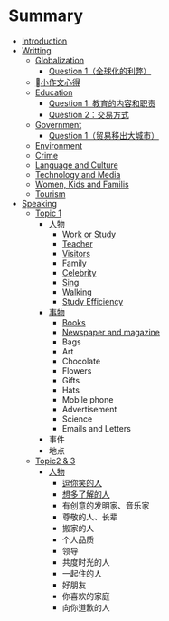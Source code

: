 # Summary

* [Introduction](README.md)
* [Writting](writing.md)
    * [Globalization](globalization.md)
        * [Question 1（全球化的利弊）](question-1.md)
    * [小作文心得](小作文心得.md)
    * [Education](education.md)
        * [Question 1: 教育的内容和职责](question-1-教育的内容和职责.md)
        * [Question 2：交易方式](question-2：交易方式.md)
    * [Government](government.md)
        * [Question 1（贸易移出大城市）](question-1（贸易移出大城市）.md)
    * [Environment](environment.md)
    * [Crime](crime.md)
    * [Language and Culture](language-and-culture.md)
    * [Technology and Media](technology-and-media.md)
    * [Women, Kids and Familis](women-kids-and-familis.md)
    * [Tourism](tourism.md)
* [Speaking](speaking.md)
    * [Topic 1](topic-1.md)
        * [人物](人物.md)
            * [Work or Study](work-or-study.md)
            * [Teacher](teacher.md)
            * [Visitors](visitors.md)
            * [Family](family.md)
            * [Celebrity](celebrity.md)
            * [Sing](sing.md)
            * [Walking](walking.md)
            * [Study Efficiency](study-efficiency.md)
        * [事物](事物.md)
            * [Books](books.md)
            * [Newspaper and magazine](newspaper-and-magazine.md)
            * Bags
            * Art
            * Chocolate
            * Flowers
            * Gifts
            * Hats
            * Mobile phone
            * Advertisement
            * Science
            * Emails and Letters
        * 事件
        * 地点
    * [Topic2 & 3](topic2--3.md)
        * [人物](人物.md)
            * [逗你笑的人](逗你笑的人.md)
            * [想多了解的人](想多了解的人.md)
            * 有创意的发明家、音乐家
            * 尊敬的人、长辈
            * 搬家的人
            * 个人品质
            * 领导
            * 共度时光的人
            * 一起住的人
            * 好朋友
            * 你喜欢的家庭
            * 向你道歉的人

